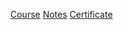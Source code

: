 [Course](https://www.youtube.com/playlist?list=PLTk5ZYSbd9Mg51szw21_75Hs1xUpGObDm)
[Notes](notes.pdf)
[Certificate](certificate-of-completion-for-docker-fundamentals.pdf)
